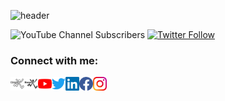 ![header](https://runnx-gh-header.azurewebsites.net/gethead?animation=fadeIn&color=5:506be9,100:e9ce50)

![YouTube Channel Subscribers](https://img.shields.io/youtube/channel/subscribers/UCBa5BnIBBO12iopcb3A_rmA?logo=youtube&style=for-the-badge)
[![Twitter Follow](https://img.shields.io/twitter/follow/runnx?color=1DA1F2&logo=twitter&style=for-the-badge)](https://twitter.com/intent/follow?original_referer=https%3A%2F%2Fgithub.com%2Frunnx&screen_name=runnx)

### Connect with me:

[<img align="left" alt="runnx.com" width="22px" src="https://raw.githubusercontent.com/RunnX/runnx/main/img/logo.png#gh-dark-mode-only" />][website-dark]
[<img align="left" alt="runnx.com" width="22px" src="https://raw.githubusercontent.com/RunnX/runnx/main/img/logodark.png#gh-light-mode-only" />][website-light]
[<img align="left" alt="RunnX | YouTube" width="22px" src="icons/youtube-red.svg"/>][youtube]
[<img align="left" alt="RunnX | Twitter" width="22px" src="icons/twitter-blue.svg" />][twitter]
[<img align="left" alt="RunnX | LinkedIn" width="22px" src="icons/linkedin-blue.svg" />][linkedin]
[<img align="left" alt="RunnX | Facebook" width="22px" src="icons/facebook-blue.svg" />][facebook]
[<img align="left" alt="RunnX | Instagram" width="22px" src="icons/instagram-rgb.png" />][instagram]

<br />


[website-dark]: https://runnx.com#gh-dark-mode-only
[website-light]: https://runnx.com#gh-light-mode-only
[youtube]: https://youtube.com/runnx
[twitter]: https://twitter.com/runnx
[linkedin]: https://linkedin.com/in/runnx
[facebook]: https://facebook.com/theredheadknownasrunnx
[instagram]: https://instagram.com/mrbrunnx
[quickhitsplaylist]:  https://www.youtube.com/playlist?list=PLLiDx9rLkZYMo9RU1TzsqusxDjLxqsUPM
[azuredevopsplaylist]: https://www.youtube.com/playlist?list=PLLiDx9rLkZYM46jBPjb1MUKzoujitvLF1
[reducingfrictionplaylist]: https://www.youtube.com/playlist?list=PLLiDx9rLkZYOxVWaJR7r1SuaeqGAPh8sC
